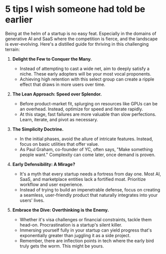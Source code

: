 # 5 tips I wish someone had told be earlier

Being at the helm of a startup is no easy feat. Especially in the domains of generative AI and SaaS where the competition is fierce, and the landscape is ever-evolving. Here's a distilled guide for thriving in this challenging terrain:

1. **Delight the Few to Conquer the Many.**  
   * Instead of attempting to cast a wide net, aim to deeply satisfy a niche. These early adopters will be your most vocal proponents.
   * Achieving high retention with this select group can create a ripple effect that draws in more users over time.

2. **The Lean Approach: Speed over Splendor.**  
   * Before product-market fit, splurging on resources like GPUs can be an overhead. Instead, optimize for speed and iterate rapidly.
   * At this stage, fast failures are more valuable than slow perfections. Learn, iterate, and pivot as necessary.

3. **The Simplicity Doctrine.**  
   * In the initial phases, avoid the allure of intricate features. Instead, focus on basic utilities that offer value.
   * As Paul Graham, co-founder of YC, often says, "Make something people want." Complexity can come later, once demand is proven.

4. **Early Defensibility: A Mirage?**  
   * It's a myth that every startup needs a fortress from day one. Most AI, SaaS, and marketplace entities lack a fortified moat. Prioritize workflow and user experience.
   * Instead of trying to build an impenetrable defense, focus on creating a seamless, user-friendly product that naturally integrates into your users' lives.

5. **Embrace the Dive: Overthinking is the Enemy.**  
   * Whether it's visa challenges or financial constraints, tackle them head-on. Procrastination is a startup's silent killer.
   * Immersing yourself fully in your startup can yield progress that's exponentially greater than juggling it as a side project.
   * Remember, there are inflection points in tech where the early bird truly gets the worm. This might be yours.
